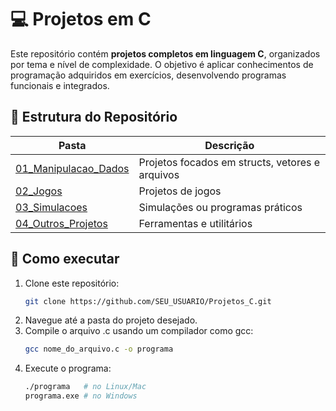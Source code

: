 # 💻 Projetos em C

Este repositório contém **projetos completos em linguagem C**, organizados por tema e nível de complexidade. O objetivo é aplicar conhecimentos de programação adquiridos em exercícios, desenvolvendo programas funcionais e integrados.


## 📂 Estrutura do Repositório
 Pasta                                       | Descrição                                                  
 ------------------------------------------- | ----------------------------------------------------------- 
 [01\_Manipulacao_Dados](Manipulacao_Dados/) | Projetos focados em structs, vetores e arquivos     
 [02\_Jogos](02_Jogos/)                      | Projetos de jogos                 
 [03\_Simulacoes](03_Simulacoes/)            | Simulações ou programas práticos                          
 [04\_Outros\_Projetos](04_Outros_Projetos/) | Ferramentas e utilitários


## 🚀 Como executar
1. Clone este repositório:
   ```bash
   git clone https://github.com/SEU_USUARIO/Projetos_C.git
2. Navegue até a pasta do projeto desejado.   
3. Compile o arquivo .c usando um compilador como gcc:
    ```bash
    gcc nome_do_arquivo.c -o programa
4. Execute o programa:
   ```bash
   ./programa   # no Linux/Mac
   programa.exe # no Windows



